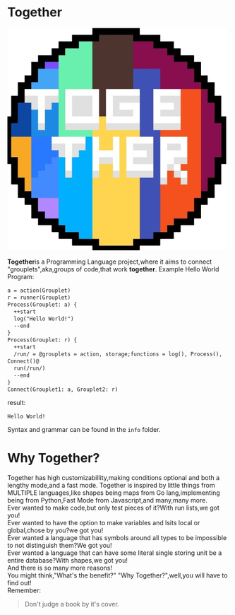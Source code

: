 # Together
![Insert Together Logo](Together.png)


**Together**is a Programming Language project,where it aims to connect "grouplets",aka,groups of code,that work **together**.
Example Hello World Program:
```
a = action(Grouplet)
r = runner(Grouplet)
Process(Grouplet: a) {
  ++start
  log("Hello World!")
  --end
}
Process(Grouplet: r) {
  ++start
  /run/ = @grouplets = action, storage;functions = log(), Process(), Connect()@
  run(/run/)
  --end
}
Connect(Grouplet1: a, Grouplet2: r)
```
result:
```
Hello World!
```
Syntax and grammar can be found in the ``info`` folder.
# Why Together?
Together has high customizabillity,making conditions optional and both a lengthy mode,and a fast mode.
Together is inspired by little things from MULTIPLE languages,like shapes being maps from Go lang,implementing being from Python,Fast Mode from Javascript,and many,many more.\
Ever wanted to make code,but only test pieces of it?With run lists,we got you!\
Ever wanted to have the option to make variables and lsits local or global,chose by you?we got you!\
Ever wanted a language that has symbols around all types to be impossible to not distinguish them?We got you!\
Ever wanted a language that can have some literal single storing unit be a entire database?With shapes,we got you!\
And there is so many more reasons!\
You might think,"What's the benefit?" "Why Together?",well,you will have to find out!\
Remember:
> Don't judge a book by it's cover.


